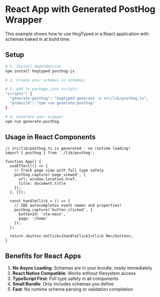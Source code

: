 # React App with Generated PostHog Wrapper

This example shows how to use HogTyped in a React application with schemas baked in at build time.

## Setup

```bash
# 1. Install dependencies
npm install hogtyped posthog-js

# 2. Create your schemas in schemas/

# 3. Add to package.json scripts:
"scripts": {
  "generate:posthog": "hogtyped generate -o src/lib/posthog.ts",
  "prebuild": "npm run generate:posthog"
}

# 4. Generate your wrapper
npm run generate:posthog
```

## Usage in React Components

```tsx
// src/lib/posthog.ts is generated - no runtime loading!
import { posthog } from './lib/posthog';

function App() {
  useEffect(() => {
    // Track page view with full type safety
    posthog.capture('page_viewed', {
      url: window.location.href,
      title: document.title
    });
  }, []);

  const handleClick = () => {
    // IDE autocompletes event names and properties!
    posthog.capture('button_clicked', {
      buttonId: 'cta-main',
      page: '/home'
    });
  };

  return <button onClick={handleClick}>Click Me</button>;
}
```

## Benefits for React Apps

1. **No Async Loading**: Schemas are in your bundle, ready immediately
2. **React Native Compatible**: Works without filesystem access
3. **TypeScript First**: Full type safety in all components
4. **Small Bundle**: Only includes schemas you define
5. **Fast**: No runtime schema parsing or validation compilation